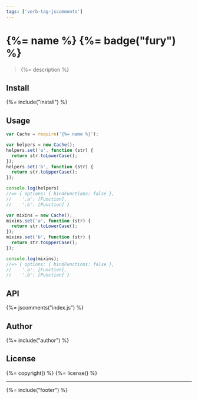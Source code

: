 ```yaml
---
tags: ['verb-tag-jscomments']
---
```

# {%= name %} {%= badge("fury") %}

> {%= description %}

## Install
{%= include("install") %}

## Usage

```js
var Cache = require('{%= name %}');

var helpers = new Cache();
helpers.set('a', function (str) {
  return str.toLowerCase();
});
helpers.set('b', function (str) {
  return str.toUpperCase();
});

console.log(helpers)
//=> { options: { bindFunctions: false },
//    '.a': [Function],
//    '.b': [Function] }

var mixins = new Cache();
mixins.set('a', function (str) {
  return str.toLowerCase();
});
mixins.set('b', function (str) {
  return str.toUpperCase();
});

console.log(mixins);
//=> { options: { bindFunctions: false },
//    '.a': [Function],
//    '.b': [Function] }
```

## API
{%= jscomments("index.js") %}

## Author
{%= include("author") %}

## License
{%= copyright() %}
{%= license() %}

***

{%= include("footer") %}


[load-helpers]: https://github.com/assemble/load-helpers